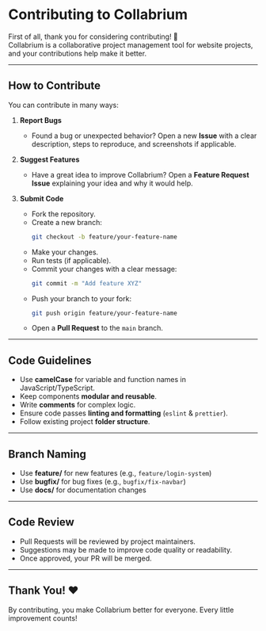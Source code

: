 # Contributing to Collabrium

First of all, thank you for considering contributing! 🎉  
Collabrium is a collaborative project management tool for website projects, and your contributions help make it better.

---

## How to Contribute

You can contribute in many ways:

1. **Report Bugs**
   - Found a bug or unexpected behavior? Open a new **Issue** with a clear description, steps to reproduce, and screenshots if applicable.

2. **Suggest Features**
   - Have a great idea to improve Collabrium? Open a **Feature Request Issue** explaining your idea and why it would help.

3. **Submit Code**
   - Fork the repository.
   - Create a new branch:  
     ```bash
     git checkout -b feature/your-feature-name
     ```
   - Make your changes.
   - Run tests (if applicable).
   - Commit your changes with a clear message:  
     ```bash
     git commit -m "Add feature XYZ"
     ```
   - Push your branch to your fork:  
     ```bash
     git push origin feature/your-feature-name
     ```
   - Open a **Pull Request** to the `main` branch.

---

## Code Guidelines

- Use **camelCase** for variable and function names in JavaScript/TypeScript.
- Keep components **modular and reusable**.
- Write **comments** for complex logic.
- Ensure code passes **linting and formatting** (`eslint` & `prettier`).
- Follow existing project **folder structure**.

---

## Branch Naming

- Use **feature/** for new features (e.g., `feature/login-system`)
- Use **bugfix/** for bug fixes (e.g., `bugfix/fix-navbar`)
- Use **docs/** for documentation changes

---

## Code Review

- Pull Requests will be reviewed by project maintainers.
- Suggestions may be made to improve code quality or readability.
- Once approved, your PR will be merged.

---

## Thank You! ❤️

By contributing, you make Collabrium better for everyone. Every little improvement counts!
